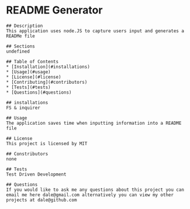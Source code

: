 # README Generator

    
    ## Description
    This application uses node.JS to capture users input and generates a READMe file 

    ## Sections
    undefined

    ## Table of Contents
    * [Installation](#installations)
    * [Usage](#usage)
    * [License](#license)
    * [Contributing](#contributors)
    * [Tests](#tests)
    * [Questions](#questions)
    
    ## installations
    FS & inquirer

    ## Usage
    The application saves time when inputting information into a README file

    ## License
    This project is licensed by MIT

    ## Constributors
    none

    ## Tests
    Test Driven Development

    ## Questions
    If you would like to ask me any questions about this project you can email me here dale@gmail.com alternatively you can view my other projects at dale@github.com
    
